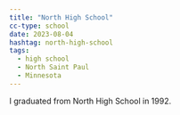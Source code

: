 ```yaml
---
title: "North High School"
cc-type: school
date: 2023-08-04
hashtag: north-high-school
tags:
  - high school
  - North Saint Paul
  - Minnesota
---
```

I graduated from North High School in 1992.